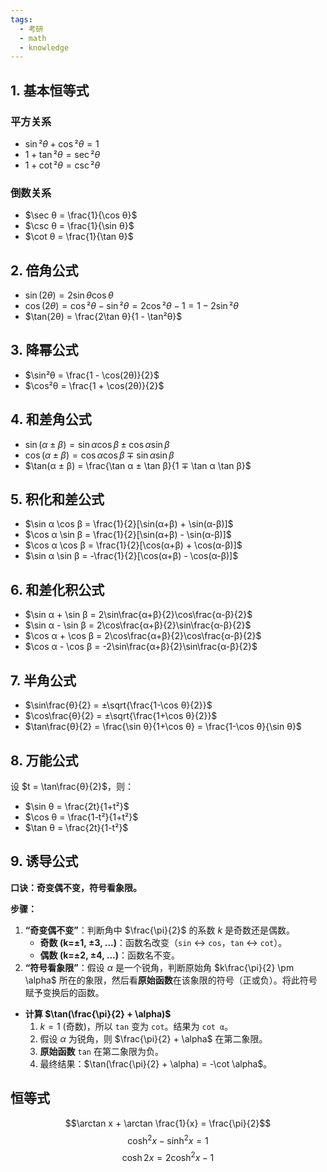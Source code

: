```yaml
---
tags:
  - 考研
  - math
  - knowledge
---
```

## 1. 基本恒等式

### 平方关系
- $\sin²θ + \cos²θ = 1$
- $1 + \tan²θ = \sec²θ$
- $1 + \cot²θ = \csc²θ$

### 倒数关系
- $\sec θ = \frac{1}{\cos θ}$
- $\csc θ = \frac{1}{\sin θ}$
- $\cot θ = \frac{1}{\tan θ}$

## 2. 倍角公式

- $\sin(2θ) = 2\sin θ \cos θ$
- $\cos(2θ) = \cos²θ - \sin²θ = 2\cos²θ - 1 = 1 - 2\sin²θ$
- $\tan(2θ) = \frac{2\tan θ}{1 - \tan²θ}$

## 3. 降幂公式

- $\sin²θ = \frac{1 - \cos(2θ)}{2}$
- $\cos²θ = \frac{1 + \cos(2θ)}{2}$

## 4. 和差角公式

- $\sin(α ± β) = \sin α \cos β ± \cos α \sin β$
- $\cos(α ± β) = \cos α \cos β ∓ \sin α \sin β$
- $\tan(α ± β) = \frac{\tan α ± \tan β}{1 ∓ \tan α \tan β}$

## 5. 积化和差公式

- $\sin α \cos β = \frac{1}{2}[\sin(α+β) + \sin(α-β)]$
- $\cos α \sin β = \frac{1}{2}[\sin(α+β) - \sin(α-β)]$
- $\cos α \cos β = \frac{1}{2}[\cos(α+β) + \cos(α-β)]$
- $\sin α \sin β = -\frac{1}{2}[\cos(α+β) - \cos(α-β)]$

## 6. 和差化积公式

- $\sin α + \sin β = 2\sin\frac{α+β}{2}\cos\frac{α-β}{2}$
- $\sin α - \sin β = 2\cos\frac{α+β}{2}\sin\frac{α-β}{2}$
- $\cos α + \cos β = 2\cos\frac{α+β}{2}\cos\frac{α-β}{2}$
- $\cos α - \cos β = -2\sin\frac{α+β}{2}\sin\frac{α-β}{2}$

## 7. 半角公式

- $\sin\frac{θ}{2} = ±\sqrt{\frac{1-\cos θ}{2}}$
- $\cos\frac{θ}{2} = ±\sqrt{\frac{1+\cos θ}{2}}$
- $\tan\frac{θ}{2} = \frac{\sin θ}{1+\cos θ} = \frac{1-\cos θ}{\sin θ}$

## 8. 万能公式

设 $t = \tan\frac{θ}{2}$，则：
- $\sin θ = \frac{2t}{1+t²}$
- $\cos θ = \frac{1-t²}{1+t²}$
- $\tan θ = \frac{2t}{1-t²}$
## 9. 诱导公式

**口诀：奇变偶不变，符号看象限。**

**步骤：**
1.  **“奇变偶不变”**：判断角中 $\frac{\pi}{2}$ 的系数 $k$ 是奇数还是偶数。
    -   **奇数 (k=±1, ±3, ...)**：函数名改变（`sin` ↔ `cos`，`tan` ↔ `cot`）。
    -   **偶数 (k=±2, ±4, ...)**：函数名不变。
2.  **“符号看象限”**：假设 $\alpha$ 是一个锐角，判断原始角 $k\frac{\pi}{2} \pm \alpha$ 所在的象限，然后看**原始函数**在该象限的符号（正或负）。将此符号赋予变换后的函数。

- **计算 $\tan(\frac{\pi}{2} + \alpha)$**
    1.  $k=1$ (奇数)，所以 `tan` 变为 `cot`。结果为 `cot α`。
    2.  假设 $\alpha$ 为锐角，则 $\frac{\pi}{2} + \alpha$ 在第二象限。
    3.  **原始函数** `tan` 在第二象限为负。
    4.  最终结果：$\tan(\frac{\pi}{2} + \alpha) = -\cot \alpha$。

## 恒等式

$$\arctan x + \arctan \frac{1}{x} = \frac{\pi}{2}$$
$$
\cosh ^{2}x - \sinh ^{2}x = 1
$$
$$
\cosh 2x = 2\cosh ^{2}x -1
$$
